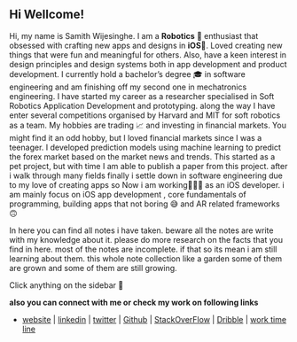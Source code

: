 ## Hi Wellcome!

Hi, my name is Samith Wijesinghe. I am a **Robotics** 🦾 enthusiast that obsessed with crafting new apps and designs in **iOS**📱. Loved creating new things that were fun and meaningful for others. Also, have a keen interest in design principles and design systems both in app development and product development. I currently hold a bachelor’s degree 🎓  in software engineering and am finishing off my second one in mechatronics engineering. I have started my career as a researcher specialised in Soft Robotics Application Development and prototyping. along the way I have enter several competitions organised by Harvard and MIT for soft robotics as a team. My hobbies are trading 📈 and investing in financial markets. You might find it an odd hobby, but I loved financial markets since I was a teenager. I developed prediction models using machine learning to predict the forex market based on the market news and trends. This started as a pet project, but with time I am able to publish a paper from this project. after i walk through many fields finally i settle down in software engineering due to my love of creating apps so Now i am working👨🏻‍💻 as an iOS developer. i am mainly focus on iOS app development , core fundamentals of programming, building apps that not boring 😅 and AR related frameworks 🙃

In here you can find all notes i have taken. beware all the notes are write with my knowledge about it. please do more research on the facts that you find in here. most of the notes are incomplete. if that so its mean i am still learning about them. this whole note collection like a garden some of them are grown and some of them are still growing.

Click anything on the sidebar 😬

**also you can connect with me or check my work on following links** 

- [website](https://www.samith.me) | [linkedin](https://www.linkedin.com/in/samithwijesighe/) | [twitter](https://twitter.com/Mechacoder) | [Github](https://github.com/SAM-ITH) | [StackOverFlow](https://stackoverflow.com/users/7865361/samith-wijesinghe) | [Dribble](https://dribbble.com/Samith_) | [work time line](https://www.polywork.com/samith)


